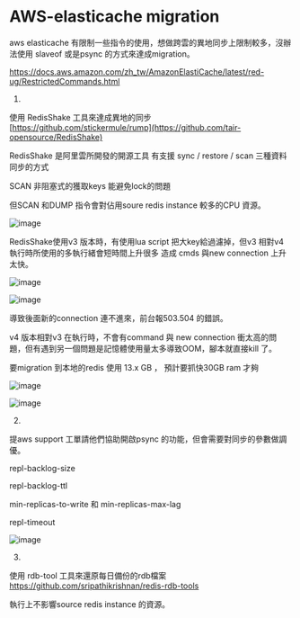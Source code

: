 # AWS-elasticache migration 

aws elasticache 有限制一些指令的使用，想做跨雲的異地同步上限制較多，沒辦法使用 slaveof 或是psync 的方式來達成migration。

https://docs.aws.amazon.com/zh_tw/AmazonElastiCache/latest/red-ug/RestrictedCommands.html


1.

使用 RedisShake 工具來達成異地的同步  [https://github.com/stickermule/rump](https://github.com/tair-opensource/RedisShake)

RedisShake 是阿里雲所開發的開源工具 有支援 sync / restore / scan 三種資料同步的方式

SCAN 非阻塞式的獲取keys 能避免lock的問題

但SCAN 和DUMP 指令會對佔用soure redis instance 較多的CPU 資源。

![image](https://github.com/lkk147852/redis-migration-tool/assets/23359795/facc6959-b74a-4028-8e68-4048451a649c)

RedisShake使用v3 版本時，有使用lua script 把大key給過濾掉，但v3 相對v4 執行時所使用的多執行緒會短時間上升很多 造成 cmds 與new connection 上升太快。

![image](https://github.com/lkk147852/redis-migration-tool/assets/23359795/e70e1987-0c14-4617-9337-4aea132e0b3b)

![image](https://github.com/lkk147852/redis-migration-tool/assets/23359795/18da31b5-a2ad-4a2d-af08-09e84be5b792)

導致後面新的connection 連不進來，前台報503.504 的錯誤。

v4 版本相對v3 在執行時，不會有command 與 new connection 衝太高的問題，但有遇到另一個問題是記憶體使用量太多導致OOM，腳本就直接kill 了。

要migration 到本地的redis 使用 13.x GB ， 預計要抓快30GB ram 才夠

![image](https://github.com/lkk147852/redis-migration-tool/assets/23359795/db08ab2f-2614-48b0-849f-a76a168acb64)  

![image](https://github.com/lkk147852/redis-migration-tool/assets/23359795/d37f41cf-b9b5-4823-9949-da3a0960af4d)

2.

提aws support 工單請他們協助開啟psync 的功能，但會需要對同步的參數做調優。

repl-backlog-size 

repl-backlog-ttl

min-replicas-to-write 和 min-replicas-max-lag

repl-timeout


![image](https://github.com/lkk147852/redis-migration-tool/assets/23359795/92cdaab3-5f79-478c-8912-93847286932a)


3. 
使用 rdb-tool 工具來還原每日備份的rdb檔案 https://github.com/sripathikrishnan/redis-rdb-tools

執行上不影響source redis instance 的資源。

